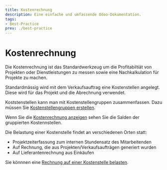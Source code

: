 ```yaml
---
title: Kostenrechnung
description: Eine einfache und umfassende Odoo-Dokumentation.
tags:
- Best-Practice
prev: ./best-practice
---
```

# Kostenrechnung

Die Kostenrechnung ist das Standardwerkzeug um die Profitabiltiät von Projekten oder Dienstleistungen zu messen sowie eine Nachkalkulation für Projekte zu machen.

Standardmässig wird mit dem Verkaufsauftrag eine Kostenstellen angelegt. Diese wird für das Projekt und die Abrechnung verwendet.
 
Koststenstellen kann man mit Kostenstellengruppen zusammenfassen. Dazu müssen Sie [Kostenstellengruppen erstellen](Finance%20Analytic%20Accounting.md#Kostenstellengruppen%20erstellen).
 
Wenn Sie die [Kostenrechnung anzeigen](Finance%20Analytic%20Accounting.md#Kostenrechnung%20anzeigen) sehen Sie die Salden der gruppierten Kostennstellen.

Die Belastung einer Kostenstelle findet an verschiedenen Orten statt:
* Projektzeiterfassung zum internen Stundensatz des Mitarbeitenden
* Auf Rechnung, die aus Projekten/Verkaufsaufträgen generiert wurden
* Auf Lieferantenrechnung aus Einkäufen

Sie könnnen eine [Rechnung auf einer Kostenstelle belasten](Finance%20Payments.md#Rechnung%20auf%20Kostenstelle%20belasten).